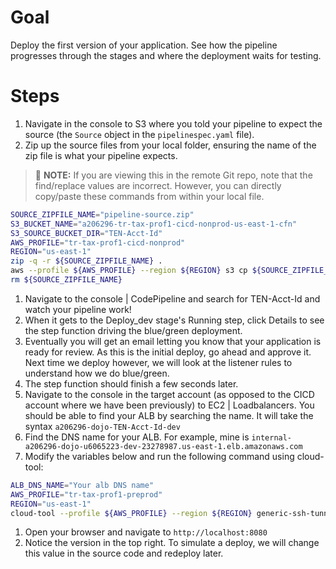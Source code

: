 # Goal
Deploy the first version of your application.  See how the pipeline progresses through the stages and where the deployment waits for testing.

# Steps
1. Navigate in the console to S3 where you told your pipeline to expect the source (the `Source` object in the `pipelinespec.yaml` file).
1. Zip up the source files from your local folder, ensuring the name of the zip file is what your pipeline expects.

  > :pushpin: **NOTE:** If you are viewing this in the remote Git repo, note that the find/replace values are incorrect.  However, you can directly copy/paste these commands from within your local file.

  ```sh
  SOURCE_ZIPFILE_NAME="pipeline-source.zip"
  S3_BUCKET_NAME="a206296-tr-tax-prof1-cicd-nonprod-us-east-1-cfn"
  S3_SOURCE_BUCKET_DIR="TEN-Acct-Id"
  AWS_PROFILE="tr-tax-prof1-cicd-nonprod"
  REGION="us-east-1"
  zip -q -r ${SOURCE_ZIPFILE_NAME} .
  aws --profile ${AWS_PROFILE} --region ${REGION} s3 cp ${SOURCE_ZIPFILE_NAME} s3://${S3_BUCKET_NAME}/${S3_SOURCE_BUCKET_DIR}/
  rm ${SOURCE_ZIPFILE_NAME}
  ```

1. Navigate to the console | CodePipeline and search for TEN-Acct-Id and watch your pipeline work!
1. When it gets to the Deploy_dev stage's Running step, click Details to see the step function driving the blue/green deployment.
1. Eventually you will get an email letting you know that your application is ready for review.  As this is the initial deploy, go ahead and approve it.  Next time we deploy however, we will look at the listener rules to understand how we do blue/green.
1. The step function should finish a few seconds later.
1. Navigate to the console in the target account (as opposed to the CICD account where we have been previously) to EC2 | Loadbalancers.  You should be able to find your ALB by searching the name.  It will take the syntax `a206296-dojo-TEN-Acct-Id-dev`
1. Find the DNS name for your ALB.  For example, mine is `internal-a206296-dojo-u6065223-dev-23278987.us-east-1.elb.amazonaws.com`
1. Modify the variables below and run the following command using cloud-tool:  
```sh
ALB_DNS_NAME="Your alb DNS name"
AWS_PROFILE="tr-tax-prof1-preprod"
REGION="us-east-1"
cloud-tool --profile ${AWS_PROFILE} --region ${REGION} generic-ssh-tunnel -c ${ALB_DNS_NAME} -q 80 -r 8080
```
1. Open your browser and navigate to `http://localhost:8080`
1. Notice the version in the top right.  To simulate a deploy, we will change this value in the source code and redeploy later.
